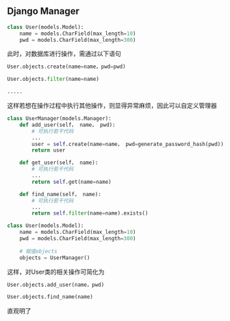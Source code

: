 <!--
 * @Description: 
 * @Version: 1.0
 * @Author: DaLao
 * @Email: dalao_li@163.com
 * @Date: 2021-02-04 21:43:48
 * @LastEditors: DaLao
 * @LastEditTime: 2021-10-29 22:22:35
-->

## Django Manager

```py
class User(models.Model):
    name = models.CharField(max_length=10)
    pwd = models.CharField(max_length=300)
```

此时，对数据库进行操作，需通过以下语句
```py
User.objects.create(name=name，pwd=pwd)

User.objects.filter(name=name)

.....
```
这样若想在操作过程中执行其他操作，则显得异常麻烦，因此可以自定义管理器
```py
class UserManager(models.Manager):
    def add_user(self， name， pwd):
        # 可执行若干代码
        ...
        user = self.create(name=name， pwd=generate_password_hash(pwd))
        return user

    def get_user(self， name):
        # 可执行若干代码
        ...
        return self.get(name=name)

    def find_name(self， name):
        # 可执行若干代码
        ...
        return self.filter(name=name).exists()

class User(models.Model):
    name = models.CharField(max_length=10)
    pwd = models.CharField(max_length=300)
    
    # 赋值objects
    objects = UserManager()
```

这样，对User类的相关操作可简化为
```py
User.objects.add_user(name，pwd)

User.objects.find_name(name)
```

直观明了